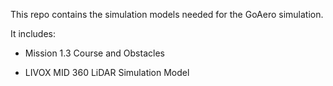 This repo contains the simulation models needed for the GoAero simulation.

It includes:

- Mission 1.3 Course and Obstacles

- LIVOX MID 360 LiDAR Simulation Model
